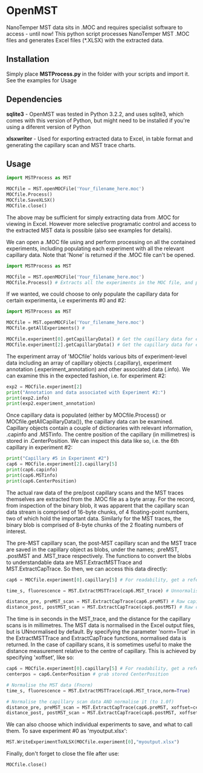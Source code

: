 # OpenMST
NanoTemper MST data sits in .MOC and requires specialist software to access - until now! 
This python script processes NanoTemper MST .MOC files and generates Excel files (*.XLSX) with the extracted data.

## Installation

Simply place **MSTProcess.py** in the folder with your scripts and import it.  See the examples for Usage

## Dependencies 

**sqlite3** - OpenMST was tested in Python 3.2.2, and uses sqlite3, which comes with this version of Python, but might need to be installed if you're using a diferent version of Python 

**xlsxwriter** - Used for exporting extracted data to Excel, in table format and generating the capillary scan and MST trace charts. 

## Usage

```python
import MSTProcess as MST

MOCfile = MST.openMOCFile('Your_filename_here.moc')
MOCfile.Process()
MOCfile.SaveXLSX() 
MOCfile.close()
```

The above may be sufficient for simply extracting data from .MOC for viewing in Excel. However more selective programatic control and access to the extracted MST data is possible (also see examples for details).

We can open a .MOC file using and perform processing on all the contained experiments, including populating each experiment with all the relevant capillary data. Note that 'None' is returned if the .MOC file can't be opened.
```python
import MSTProcess as MST

MOCfile = MST.openMOCFile('Your_filename_here.moc')
MOCfile.Process() # Extracts all the experiments in the MOC file, and populates with all the capillary information
```
If we wanted, we could choose to only populate the capillary data for certain experimenta, i.e experiments #0 and #2:
```python
import MSTProcess as MST

MOCfile = MST.openMOCFile('Your_filename_here.moc')
MOCfile.getAllExperiments() #

MOCfile.experiment[0].getCapillaryData() # Get the capillary data for experiment #0
MOCfile.experiment[2].getCapillaryData() # Get the capillary data for experiment #2
```
The experiment array of 'MOCfile' holds various bits of experiment-level data including an array of capillary objects (.capillary), experiment annotation (.experiment_annotation) and other associated data (.info).  We can examine this in the expected fashion, i.e. for experiment #2:
```python
exp2 = MOCfile.experiment[2]
print("Annotation and data associated with Experiment #2:")
print(exp2.info)
print(exp2.experiment_annotation)
```
Once capillary data is populated (either by MOCfile.Process() or MOCfile.getAllCapillaryData()), the capillary data can be examined.  Capillary objects contain a couple of dictionaries with relevant information, .capinfo and .MSTinfo.  The centre position of the capillary (in millimetres) is stored in .CenterPosition. We can inspect this data like so, i.e. the 6th capillary in experiment #2:
```python
print("Capillary #5 in Experiment #2")
cap6 = MOCfile.experiment[2].capillary[5]
print(cap6.capinfo)
print(cap6.MSTinfo)
print(cap6.CenterPosition)
```
The actual raw data of the pre/post capillary scans and the MST traces themselves are extracted from the .MOC file as a byte array.   For the record, from inspection of the binary blob, it was apparent that the capillary scan data stream is comprised of 16-byte chunks, of 4 floating-point numbers, two of which hold the important data.  Similarly for the MST traces, the binary blob is comprised of 8-byte chunks of the 2 floating numbers of interest.  

The pre-MST capillary scan, the post-MST capillary scan and the MST trace are saved in the capillary object as blobs, under the names; .preMST, .postMST and .MST_trace respectively.  The functions to convert the blobs to understandable data are MST.ExtractMSTTrace and MST.ExtractCapTrace.  So then, we can access this data directly:
```python
cap6 = MOCfile.experiment[0].capillary[5] # For readability, get a reference to the 6th capillary of experiment 0

time_s, fluorescence = MST.ExtractMSTTrace(cap6.MST_trace) # Unnormalised MST trace

distance_pre, preMST_scan = MST.ExtractCapTrace(cap6.preMST) # Raw capillary scan, pre-MST
distance_post, postMST_scan = MST.ExtractCapTrace(cap6.postMST) # Raw capillary scan, post-MST
```
The time is in seconds in the MST_trace, and the distance for the capillary scans is in millimetres.
The MST data is normalised in the Excel output files, but is UNnormalised by default.  By specifying the parameter 'norm=True' in the ExtractMSTTrace and ExtractCapTrace functions, normalised data is returned.  In the case of capillary scans, it is sometimes useful to make the distance measurement relative to the centre of capillary.  This is achieved by specifying 'xoffset', like so:
```python
cap6 = MOCfile.experiment[0].capillary[5] # For readability, get a reference to the 6th capillary of experiment 0
centerpos = cap6.CenterPosition # grab stored CenterPosition

# Normalise the MST data (Fnorm)
time_s, fluorescence = MST.ExtractMSTTrace(cap6.MST_trace,norm=True)

# Normalise the capillary scan data AND normalise it (to 1.0f)
distance_pre, preMST_scan = MST.ExtractCapTrace(cap6.preMST, xoffset=centerpos, norm=True)
distance_post, postMST_scan = MST.ExtractCapTrace(cap6.postMST, xoffset=centerpos, norm=True)
```
We can also choose which individual experiments to save, and what to call them. To save experiment #0 as 'myoutput.xlsx':
```python
MST.WriteExperimentToXLSX(MOCfile.experiment[0],"myoutput.xlsx")
```
Finally, don't forget to close the file after use:
```python
MOCfile.close()
```
